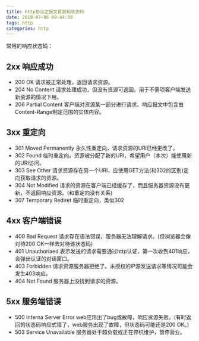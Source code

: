 ```yaml
---
title: http协议之报文首部和状态码
date: 2018-07-06 09:44:39
tags: http
categories: http
---
```


常用的响应状态码：
## 2xx 响应成功
- 200 OK 请求被正常处理，返回请求资源。
- 204 No Content 请求处理成功，但没有资源可返回。用于不需项客户端发送新资源的情况下用。
- 206 Partial Content 客户端对资源某一部分进行请求。响应报文中包含由Content-Range制定范围的实体内容。
<!-- more -->

## 3xx 重定向
- 301 Moved Permanently 永久性重定向，请求资源的URI已经更改了。
- 302 Found 临时重定向。资源被分配了新的URI，希望用户（本次）能使用新的URI访问。
- 303 See Other 请求资源存在另一个URI，应使用GET方法(和302的区别)定向获取请求的资源。
- 304 Not Modified 请求的资源在客户端已经缓存了，而且服务器资源没有更新，不返回响应资源。(和重定向没有关系)
- 307 Temporary Rediret 临时重定向，类似302

## 4xx 客户端错误
- 400 Bad Request 请求存在语法错误，服务器无法理解请求。(但浏览器会像对待200 OK一样去对待该状态码)
- 401 Unauthoriaed 表示发送的请求需要通过http认证，第一次收到401响应，会弹出认证的对话窗口。
- 403 Forbidden 请求资源服务器拒绝了。未授权的IP源发送请求等情况可能会发生403响应。
- 404 Not Found 服务器上没找到请求的资源。

## 5xx 服务端错误
- 500 Interna Server Error web应用出了bug或故障，响应资源失败。(有时返回的状态码响应式错了，web服务出现了故障，但状态码可能还是200 OK。)
- 503 Service Unavailable 服务器处于超负载或正在停机维护，暂停营业。
